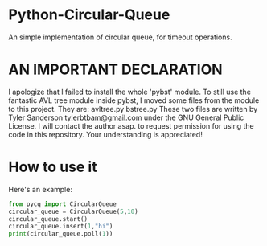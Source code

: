 # Python-Circular-Queue
An simple implementation of circular queue, for timeout operations.

# AN IMPORTANT DECLARATION
I apologize that I failed to install the whole 'pybst' module.
To still use the fantastic AVL tree module inside pybst, I moved some files from the module to this project.
They are:
    avltree.py
    bstree.py
These two files are written by Tyler Sanderson <tylerbtbam@gmail.com>
under the GNU General Public License.
I will contact the author asap. to request permission for using the code in this repository.
Your understanding is appreciated!

# How to use it
Here's an example:
```Python
from pycq import CircularQueue
circular_queue = CircularQueue(5,10)
circular_queue.start()
circular_queue.insert(1,"hi")
print(circular_queue.poll(1))
```

